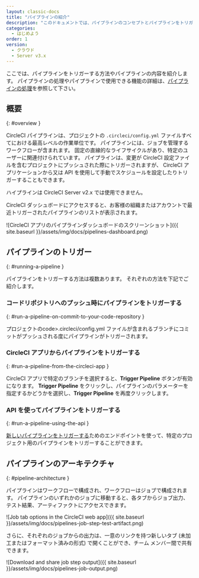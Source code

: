 ```yaml
---
layout: classic-docs
title: "パイプラインの紹介"
description: "このドキュメントでは、パイプラインのコンセプトとパイプラインをトリガーする方法およびパイプラインの内容を紹介します。"
categories:
  - はじめよう
order: 1
version:
  - クラウド
  - Server v3.x
---
```


ここでは、パイプラインをトリガーする方法やパイプラインの内容を紹介します。 パイプラインの処理やパイプラインで使用できる機能の詳細は、[パイプラインの処理]({{site.baseurl}}/2.0/build-processing)を参照して下さい。

## 概要
{: #overview }

CircleCI パイプラインは、プロジェクトの `.circleci/config.yml` ファイルすべてにおける最高レベルの作業単位です。 パイプラインには、ジョブを管理するワークフローが含まれます。 固定の直線的なライフサイクルがあり、特定のユーザーに関連付けられています。 パイプラインは、変更が CircleCI 設定ファイルを含むプロジェクトにプッシュされた際にトリガーされますが、 CircleCI アプリケーションから又は API を使用して手動でスケジュールを設定したりトリガーすることもできます。

ハイプラインは CircleCI Server v2.x では使用できません。

CircleCI ダッシュボードにアクセスすると、お客様の組織またはアカウントで最近トリガーされたパイプラインのリストが表示されます。

![CircleCI アプリのパイプラインダッシュボードのスクリーンショット]({{ site.baseurl }}/assets/img/docs/pipelines-dashboard.png)

## パイプラインのトリガー
{: #running-a-pipeline }

パイプラインをトリガーする方法は複数あります。 それぞれの方法を下記でご紹介します。

### コードリポジトリへのプッシュ時にパイプラインをトリガーする
{: #run-a-pipeline-on-commit-to-your-code-repository }

プロジェクトのcode>.circleci/config.yml</code> ファイルが含まれるブランチにコミットがプッシュされる度にパイプラインがトリガーされます。

### CircleCI アプリからパイプラインをトリガーする
{: #run-a-pipeline-from-the-circleci-app }

CircleCI アプリで特定のブランチを選択すると、**Trigger Pipeline** ボタンが有効になります。 **Trigger Pipeline** をクリックし、パイプラインのパラメーターを指定するかどうかを選択し、**Trigger Pipeline** を再度クリックします。

### API を使ってパイプラインをトリガーする
{: #run-a-pipeline-using-the-api }

[新しいパイプラインをトリガーする]({{site.baseurl}}/api/v2/#operation/triggerPipeline)ためのエンドポイントを使って、特定のプロジェクト用のパイプラインをトリガーすることができます。


<!---
### Scheduling a pipeline
{: #scheduling-a-pipeline }

TBC
--->

## パイプラインのアーキテクチャ
{: #pipeline-architecture }

パイプラインはワークフローで構成され、ワークフローはジョブで構成されます。 パイプラインのいずれかのジョブに移動すると、各タブからジョブ出力、テスト結果、アーティファクトにアクセスできます。

![Job tab options in the CircleCI web app]({{ site.baseurl }}/assets/img/docs/pipelines-job-step-test-artifact.png)

さらに、それぞれのジョブからの出力は、一意のリンクを持つ新しいタブ (未加工またはフォーマット済みの形式) で開くことができ、チーム メンバー間で共有できます。

![Download and share job step output]({{ site.baseurl }}/assets/img/docs/pipelines-job-output.png)
